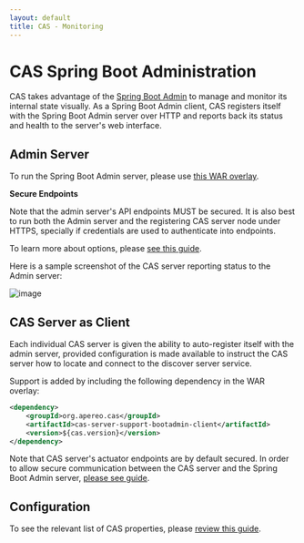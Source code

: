```yaml
---
layout: default
title: CAS - Monitoring
---
```


# CAS Spring Boot Administration

CAS takes advantage of the [Spring Boot Admin][bootadmindocs] to manage and monitor its internal state visually. As a Spring Boot Admin client, CAS registers itself with the Spring Boot Admin server over HTTP and reports back its status and health to the server's web interface.

## Admin Server

To run the Spring Boot Admin server, please use [this WAR overlay](https://github.com/apereo/cas-bootadmin-overlay).

<div class="alert alert-warning"><strong>Secure Endpoints</strong><p>Note that the admin server's API endpoints MUST be secured. It is also best to run both the Admin server and the registering CAS server node under HTTPS, specially if credentials are used to authenticate into endpoints.</p></div>

To learn more about options, please [see this guide][bootadmindocs].

Here is a sample screenshot of the CAS server reporting status to the Admin server:

![image](https://cloud.githubusercontent.com/assets/1205228/25130035/eba2e902-2455-11e7-809f-8d71105bd6d8.png)

## CAS Server as Client

Each individual CAS server is given the ability to auto-register itself with the admin server, provided configuration is made available to instruct the CAS server how to locate and connect to the discover server service.

Support is added by including the following dependency in the WAR overlay:

```xml
<dependency>
    <groupId>org.apereo.cas</groupId>
    <artifactId>cas-server-support-bootadmin-client</artifactId>
    <version>${cas.version}</version>
</dependency>
```

Note that CAS server's actuator endpoints are by default secured. In order to allow secure communication between the CAS server and the Spring Boot Admin server, [please see guide][bootadmindocs].

## Configuration

To see the relevant list of CAS properties, please [review this guide](Configuration-Properties.html#spring-boot-admin-server).

[bootadmindocs]: https://codecentric.github.io/spring-boot-admin/1.5.0/
